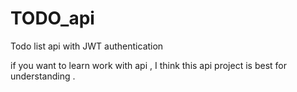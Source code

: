 # TODO_api
Todo list api with JWT authentication

if you want to learn work with api , I think this api project is best for understanding .  
